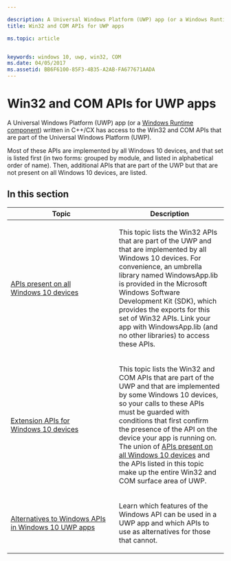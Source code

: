 ```yaml
---

description: A Universal Windows Platform (UWP) app (or a Windows Runtime component) written in C++ has access to the Win32 and COM APIs that are part of the Universal Windows Platform (UWP).
title: Win32 and COM APIs for UWP apps

ms.topic: article


keywords: windows 10, uwp, win32, COM
ms.date: 04/05/2017
ms.assetid: BB6F6100-85F3-4B35-A2AB-FA677671AADA
---
```


# Win32 and COM APIs for UWP apps
A Universal Windows Platform (UWP) app (or a [Windows Runtime component](/windows/uwp/winrt-components/)) written in C++/CX has access to the Win32 and COM APIs that are part of the Universal Windows Platform (UWP).

Most of these APIs are implemented by all Windows 10 devices, and that set is listed first (in two forms: grouped by module, and listed in alphabetical order of name). Then, additional APIs that are part of the UWP but that are not present on all Windows 10 devices, are listed.

## In this section


<table>
<colgroup>
<col width="50%" />
<col width="50%" />
</colgroup>
<thead>
<tr class="header">
<th>Topic</th>
<th>Description</th>
</tr>
</thead>
<tbody>
<tr class="odd">
<td><p><a href="win32-apis.md">APIs present on all Windows 10 devices</a> </p></td>
<td><p>This topic lists the Win32 APIs that are part of the UWP and that are implemented by all Windows 10 devices. For convenience, an umbrella library named WindowsApp.lib is provided in the Microsoft Windows Software Development Kit (SDK), which provides the exports for this set of Win32 APIs. Link your app with WindowsApp.lib (and no other libraries) to access these APIs.</p></td>
</tr>
<tr class="even">
<td><p><a href="win32-extension-apis.md">Extension APIs for Windows 10 devices</a> </p></td>
<td><p>This topic lists the Win32 and COM APIs that are part of the UWP and that are implemented by some Windows 10 devices, so your calls to these APIs must be guarded with conditions that first confirm the presence of the API on the device your app is running on. The union of <a href="win32-apis.md">APIs present on all Windows 10 devices</a>  and the APIs listed in this topic make up the entire Win32 and COM surface area of UWP.</p></td>
</tr>
<tr class="odd">
<td><p><a href="alternatives-to-windows-apis-uwp.md">Alternatives to Windows APIs in Windows 10 UWP apps</a> </p></td>
<td><p>Learn which features of the Windows API can be used in a UWP app and which APIs to use as alternatives for those that cannot.</p></td>
</tr>
</tbody>
</table>

 

 

 

